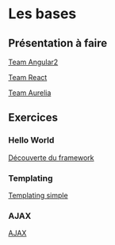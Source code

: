 Les bases
===

Présentation à faire
---

[Team Angular2](https://docs.google.com/presentation/d/1Of8okCMK5FPygNa2U9TscMztJllEUYQ2jcYYalar3Z4/edit?usp=sharing)

[Team React](https://docs.google.com/presentation/d/1YqEIG-wvZee-qTWlJO8h9MIcpvEvZFf0m6caRuJueRU/edit?usp=sharing)

[Team Aurelia](https://docs.google.com/presentation/d/1BtOlXVSn_u4w8moPsLKEvuRreyW24SllQ7QZ1MMIXnc/edit?usp=sharing)

Exercices
---

### Hello World

[Découverte du framework](exo-1-helloworld)

### Templating

[Templating simple](exo-2-templating)

### AJAX

[AJAX](exo-3-ajax)
